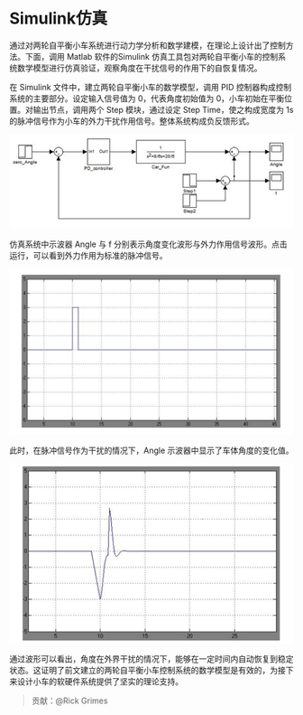 # Simulink仿真

通过对两轮自平衡小车系统进行动力学分析和数学建模，在理论上设计出了控制方法。下面，调用 Matlab 软件的Simulink 仿真工具包对两轮自平衡小车的控制系统数学模型进行仿真验证，观察角度在干扰信号的作用下的自恢复情况。

在 Simulink 文件中，建立两轮自平衡小车的数学模型，调用 PID 控制器构成控制系统的主要部分。设定输入信号值为 0，代表角度初始值为 0，小车初始在平衡位置。对输出节点，调用两个 Step 模块，通过设定 Step Time，使之构成宽度为 1s 的脉冲信号作为小车的外力干扰作用信号。整体系统构成负反馈形式。

![两轮自平衡小车控制系统数学模型的 Simulink 仿真 alt ><](img/Modeling03.png)

仿真系统中示波器 Angle 与 f 分别表示角度变化波形与外力作用信号波形。点击运行，可以看到外力作用为标准的脉冲信号。

![外界干扰信号波形图 alt ><](img/Modeling05.png)

此时，在脉冲信号作为干扰的情况下，Angle 示波器中显示了车体角度的变化值。

![车体角度自恢复过程仿真波形 alt ><](img/Modeling04.png)

通过波形可以看出，角度在外界干扰的情况下，能够在一定时间内自动恢复到稳定状态。这证明了前文建立的两轮自平衡小车控制系统的数学模型是有效的，为接下来设计小车的软硬件系统提供了坚实的理论支持。

> 贡献：@Rick Grimes